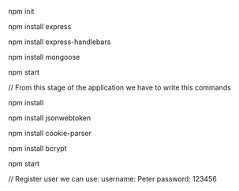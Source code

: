 npm init

npm install express

npm install express-handlebars

npm install mongoose

npm start



// From this stage of the application we have to write this commands

npm install

npm install jsonwebtoken

npm install cookie-parser

npm install bcrypt

npm start 

// Register user we can use: 
username: Peter
password: 123456